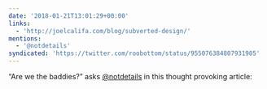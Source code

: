 ```yaml
---
date: '2018-01-21T13:01:29+00:00'
links:
  - 'http://joelcalifa.com/blog/subverted-design/'
mentions:
  - '@notdetails'
syndicated: 'https://twitter.com/roobottom/status/955076384807931905'
---
```

“Are we the baddies?” asks [@notdetails](https://twitter.com/@notdetails) in this thought provoking article: 
